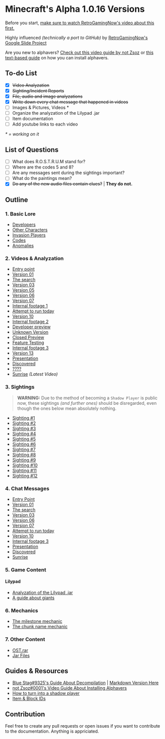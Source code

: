 # Minecraft's Alpha 1.0.16 Versions
Before you start, [make sure to watch RetroGamingNow's video about this first.](https://www.youtube.com/watch?v=_d5hEiYIKKU)

Highly influenced *(technically a port to GitHub)*  by [RetroGamingNow's Google Slide Project](https://docs.google.com/presentation/d/1Lj9PHEp1x3m41wRKXkYk0_YHPKBfXxMj7pYaMmOmJeQ/edit?usp=sharing)

Are you new to alphavers? [Check out this video guide by not Zsoz](https://www.youtube.com/watch?v=Wj6q8UySvdI) or [this text-based guide](jar/README.md#usage-windows-mac) on how you can install alphavers.

## To-do List
- [X] ~~Video Analyzation~~
- [X] ~~Sighting/Incident Reports~~
- [X] ~~File, audio and image analyzations~~
- [X] ~~Write down every chat message that happened in videos~~
- [ ] Images & Pictures, Videos *
- [ ] Organize the analyzation of the Lilypad .jar
- [ ] Item documentation
- [ ] Add youtube links to each video

*\* = working on it*

## List of Questions
- [ ] What does R.O.S.T.R.U.M stand for?
- [ ] Where are the codes 5 and 8?
- [ ] Are any messages sent during the sightings important?
- [ ] What do the paintings mean?
- [X] ~~Do any of the new audio files contain clues?~~ | **They do not.**

## Outline
### 1. Basic Lore
* [Developers](/lore/developers.md)
* [Other Characters](/lore/other-characters.md)
* [Invasion Players](/lore/invasion-players.md)
* [Codes](/lore/codes.md)
* [Anomalies](/lore/anomalies.md)

### 2. Videos & Analyzation
* [Entry point](/videos/entry-point.md)
* [Version 01](/videos/version-01.md)
* [The search](/videos/the-search.md)
* [Version 03](/videos/version-03.md)
* [Version 05](/videos/version-05.md)
* [Version 06](/videos/version-06.md)
* [Version 07](/videos/version-07.md)
* [Internal footage 1](/videos/internal-footage-1.md)
* [Attempt to run today](/videos/attempt-to-run-today.md)
* [Version 10](/videos/version-10.md)
* [Internal footage 2](/videos/internal-footage-2.md)
* [Developer preview](/videos/developer-preview.md)
* [Unknown Version](/videos/unknown-version.md)
* [Closed Preview](/videos/closed-preview.md)
* [Feature Testing](/videos/feature-testing.md)
* [Internal footage 3](/videos/internal-footage-3.md)
* [Version 13](/videos/version-13.md)
* [Presentation](/videos/presentation.md)
* [Discovered](/videos/discovered.md)
* [????](/videos/question-mark.md)
* [Sunrise](/videos/sunrise.md) *(Latest Video)*

### 3. Sightings
> **WARNING:** Due to the method of becoming a `Shadow Player` is public now, these sightings *(and further ones)* should be disregarded, even though the ones below mean absolutely nothing.
* [Sighting #1](sightings/sighting-1.md)
* [Sighting #2](sightings/sighting-2.md)
* [Sighting #3](sightings/sighting-3.md)
* [Sighting #4](sightings/sighting-4.md)
* [Sighting #5](sightings/sighting-5.md)
* [Sighting #6](sightings/sighting-6.md)
* [Sighting #7](sightings/sighting-7.md)
* [Sighting #8](sightings/sighting-8.md)
* [Sighting #9](sightings/sighting-9.md)
* [Sighting #10](sightings/sighting-10.md)
* [Sighting #11](sightings/sighting-11.md)
* [Sighting #12](sightings/sighting-12.md)
  
### 4. Chat Messages
* [Entry Point](/chat_messages/entry-point.md)
* [Version 01](chat_messages/version-01.md)
* [The search](chat_messages/the-search.md)
* [Version 03](chat_messages/version-03.md)
* [Version 06](chat_messages/version-06.md)
* [Version 07](chat_messages/version-07.md)
* [Attempt to run today](chat_messages/attempt-to-run-today.md)
* [Version 10](chat_messages/version-10.md)
* [Internal footage 3](chat_messages/internal-footage-3.md)
* [Presentation](chat_messages/presentation.md)
* [Discovered](chat_messages/discovered.md)
* [Sunrise](chat_messages/sunrise.md)

### 5. Game Content
#### Lilypad
* [Analyzation of the Lilypad .jar](/resources/lilypad-analyzation.md)
* [A guide about giants](/mobs/LilypadGiant.md)

### 6. Mechanics
* [The milestone mechanic](mechanics/milestone.md)
* [The chunk name mechanic](mechanics/chunk-names.md)

### 7. Other Content
* [OST.rar](/resources/ost-rar.md)
* [Jar Files](/jar/)

## Guides & Resources
* [Blue Stag#9325's Guide About Decompilation](https://docs.google.com/document/d/1HRdA1AIBAbS7H1LFKUyycaN0BNg1piS-NPyHLXnzQ6I/edit) | [Markdown Version Here](/resources/blue-stag-decompilation.md)
* [not Zsoz#0001's Video Guide About Installing Alphavers](https://www.youtube.com/watch?v=Wj6q8UySvdI)
* [How to turn into a shadow player](resources/shadow-player.md)
* [Item & Block IDs](/resources/ids.md)

## Contribution
Feel free to create any pull requests or open issues if you want to contribute to the documentation. Anything is appriciated.
